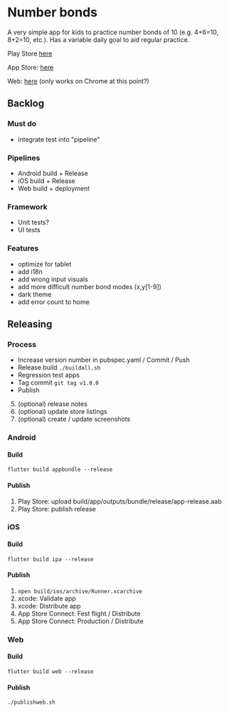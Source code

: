 # Number bonds

A very simple app for kids to practice number bonds of 10 (e.g. 4+6=10, 8+2=10, etc.). Has a variable daily goal to aid regular practice.

Play Store [here](https://play.google.com/store/apps/details?id=com.purposebakery.numberbonds) 

App Store: [here](https://apps.apple.com/us/app/free-education-number-bonds/id1571018744)

Web: [here](https://purposebakery.github.io/numberbonds/#/) (only works on Chrome at this point?)

## Backlog

### Must do

- integrate test into "pipeline"

### Pipelines

- Android build + Release
- iOS build + Release
- Web build + deployment

### Framework

- Unit tests?
- UI tests

### Features

- optimize for tablet
- add i18n
- add wrong input visuals 
- add more difficult number bond modes (x,y[1-9])
- dark theme
- add error count to home

## Releasing

### Process
- Increase version number in pubspec.yaml / Commit / Push
- Release build ```./buildall.sh```
- Regression test apps
- Tag commit ```git tag v1.0.0```
- Publish
5. (optional) release notes
6. (optional) update store listings
7. (optional) create / update screenshots


### Android 

#### Build
```flutter build appbundle --release```

#### Publish
1. Play Store: upload build/app/outputs/bundle/release/app-release.aab
2. Play Store: publish release


### iOS 

#### Build
```flutter build ipa --release```

#### Publish
1. ```open build/ios/archive/Runner.xcarchive```
2. xcode: Validate app
3. xcode: Distribute app
4. App Store Connect: Fest flight / Distribute
5. App Store Connect: Production / Distribute


### Web 

#### Build
```flutter build web --release```

#### Publish
```./publishweb.sh```
